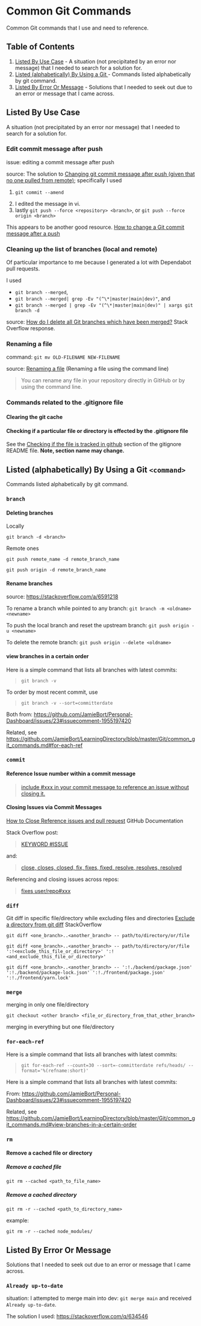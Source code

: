 # Common Git Commands

Common Git commands that I use and need to reference.

## Table of Contents

1. [Listed By Use Case](#listed-by-use-case) - A situation (not precipitated by an error nor message) that I needed to search for a solution for.
2. [Listed (alphabetically) By Using a Git <command>](#listed-alphabetically-by-using-a-git-command) - Commands listed alphabetically by git command.
3. [Listed By Error Or Message](#listed-by-error-or-message) - Solutions that I needed to seek out due to an error or message that I came across.

## Listed By Use Case

A situation (not precipitated by an error nor message) that I needed to search for a solution for.

### Edit commit message after push

issue:
editing a commit message after push

source:
The solution to [Changing git commit message after push (given that no one pulled from remote)](https://stackoverflow.com/a/8981216); specifically I used

1. `git commit --amend`
<!-- TODO: link to the vi/ directory in this repo. -->
2. I edited the message in vi.
3. lastly `git push --force <repository> <branch>`, or `git push --force origin <branch>`

This appears to be another good resource. [How to change a Git commit message after a push](https://www.educative.io/answers/how-to-change-a-git-commit-message-after-a-push)

### Cleaning up the list of branches (local and remote)

Of particular importance to me because I generated a lot with Dependabot pull requests.

I used

- `git branch --merged`,
- `git branch --merged| grep -Ev "(^\*|master|main|dev)"`, and
- `git branch --merged | grep -Ev "(^\*|master|main|dev)" | xargs git branch -d`

source:
[How do I delete all Git branches which have been merged?](https://stackoverflow.com/a/6127884) Stack Overflow response.

### Renaming a file

command:
`git mv OLD-FILENAME NEW-FILENAME`

source:
[Renaming a file](https://docs.github.com/en/repositories/working-with-files/managing-files/renaming-a-file#renaming-a-file-using-the-command-line) (Renaming a file using the command line)

> You can rename any file in your repository directly in GitHub or by using the command line.

### Commands related to the .gitignore file

#### Clearing the git cache

#### Checking if a particular file or directory is effected by the .gitignore file

See the [Checking if the file is tracked in github](https://github.com/JamieBort/LearningDirectory/blob/master/Git/gitignore/README.md#checking-if-the-file-is-tracked-in-github) section of the gitignore README file.
**Note, section name may change.**

## Listed (alphabetically) By Using a Git `<command>`

Commands listed alphabetically by git command.

### `branch`

#### Deleting branches

Locally

`git branch -d <branch>`

Remote ones

`git push remote_name -d remote_branch_name`

`git push origin -d remote_branch_name`

#### Rename branches

source: https://stackoverflow.com/a/6591218

To rename a branch while pointed to any branch:
`git branch -m <oldname> <newname>`

To push the local branch and reset the upstream branch:
`git push origin -u <newname>`

To delete the remote branch:
`git push origin --delete <oldname>`

#### view branches in a certain order

Here is a simple command that lists all branches with latest commits:

> `git branch -v`

To order by most recent commit, use

> `git branch -v --sort=committerdate`

Both from: https://github.com/JamieBort/Personal-Dashboard/issues/23#issuecomment-1955197420

Related, see https://github.com/JamieBort/LearningDirectory/blob/master/Git/common_git_commands.md#for-each-ref

### `commit`

#### Reference Issue number within a commit message

> [include #xxx in your commit message to reference an issue without closing it.](https://stackoverflow.com/a/6742691)

#### Closing Issues via Commit Messages

[How to Close Reference issues and pull request](https://github.com/gitbucket/gitbucket/wiki/How-to-Close-Reference-issues-and-pull-request) GitHub Documentation

Stack Overflow post:

> [KEYWORD #ISSUE](https://stackoverflow.com/a/60027286)

and:

> [close, closes, closed, fix, fixes, fixed, resolve, resolves, resolved](https://stackoverflow.com/a/60027286)

Referencing and closing issues across repos:

> [fixes user/repo#xxx](https://stackoverflow.com/a/6742691)

### `diff`

Git diff in specific file/directory while excluding files and directories
[Exclude a directory from git diff](https://stackoverflow.com/questions/4380945/exclude-a-directory-from-git-diff) StackOverflow

`git diff <one_branch>..<another_branch> -- path/to/directory/or/file`

`git diff <one_branch>..<another_branch> -- path/to/directory/or/file ':!<exclude_this_file_or_directory>' ':!<and_exclude_this_file_or_directory>'`

`git diff <one_branch>..<another_branch> -- ':!./backend/package.json' ':!./backend/package-lock.json' ':!./frontend/package.json' ':!./frontend/yarn.lock'`

### `merge`

merging in only one file/directory

`git checkout <other branch> <file_or_directory_from_that_other_branch>`

merging in everything but one file/directory

### `for-each-ref`

Here is a simple command that lists all branches with latest commits:

> `git for-each-ref --count=30 --sort=-committerdate refs/heads/ --format='%(refname:short)'`

Here is a simple command that lists all branches with latest commits:

From: https://github.com/JamieBort/Personal-Dashboard/issues/23#issuecomment-1955197420

Related, see https://github.com/JamieBort/LearningDirectory/blob/master/Git/common_git_commands.md#view-branches-in-a-certain-order

### `rm`

#### Remove a cached file or directory

##### Remove a cached file

`git rm --cached <path_to_file_name>`

##### Remove a cached directory

`git rm -r --cached <path_to_directory_name>`

example:

`git rm -r --cached node_modules/`

## Listed By Error Or Message

Solutions that I needed to seek out due to an error or message that I came across.

### `Already up-to-date`

situation:
I attempted to merge main into dev: `git merge main` and received `Already up-to-date`.

The solution I used: https://stackoverflow.com/q/634546
